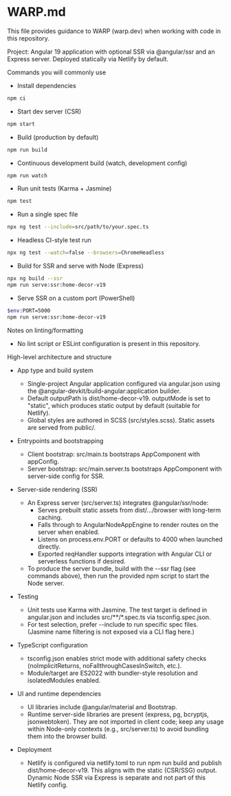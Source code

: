 # WARP.md

This file provides guidance to WARP (warp.dev) when working with code in this repository.

Project: Angular 19 application with optional SSR via @angular/ssr and an Express server. Deployed statically via Netlify by default.

Commands you will commonly use

- Install dependencies

```bash path=null start=null
npm ci
```

- Start dev server (CSR)

```bash path=null start=null
npm start
```

- Build (production by default)

```bash path=null start=null
npm run build
```

- Continuous development build (watch, development config)

```bash path=null start=null
npm run watch
```

- Run unit tests (Karma + Jasmine)

```bash path=null start=null
npm test
```

- Run a single spec file

```bash path=null start=null
npx ng test --include=src/path/to/your.spec.ts
```

- Headless CI-style test run

```bash path=null start=null
npx ng test --watch=false --browsers=ChromeHeadless
```

- Build for SSR and serve with Node (Express)

```bash path=null start=null
npx ng build --ssr
npm run serve:ssr:home-decor-v19
```

- Serve SSR on a custom port (PowerShell)

```bash path=null start=null
$env:PORT=5000
npm run serve:ssr:home-decor-v19
```

Notes on linting/formatting

- No lint script or ESLint configuration is present in this repository.

High-level architecture and structure

- App type and build system
  - Single-project Angular application configured via angular.json using the @angular-devkit/build-angular:application builder.
  - Default outputPath is dist/home-decor-v19. outputMode is set to "static", which produces static output by default (suitable for Netlify).
  - Global styles are authored in SCSS (src/styles.scss). Static assets are served from public/.

- Entrypoints and bootstrapping
  - Client bootstrap: src/main.ts bootstraps AppComponent with appConfig.
  - Server bootstrap: src/main.server.ts bootstraps AppComponent with server-side config for SSR.

- Server-side rendering (SSR)
  - An Express server (src/server.ts) integrates @angular/ssr/node:
    - Serves prebuilt static assets from dist/.../browser with long-term caching.
    - Falls through to AngularNodeAppEngine to render routes on the server when enabled.
    - Listens on process.env.PORT or defaults to 4000 when launched directly.
    - Exported reqHandler supports integration with Angular CLI or serverless functions if desired.
  - To produce the server bundle, build with the --ssr flag (see commands above), then run the provided npm script to start the Node server.

- Testing
  - Unit tests use Karma with Jasmine. The test target is defined in angular.json and includes src/**/*.spec.ts via tsconfig.spec.json.
  - For test selection, prefer --include to run specific spec files. (Jasmine name filtering is not exposed via a CLI flag here.)

- TypeScript configuration
  - tsconfig.json enables strict mode with additional safety checks (noImplicitReturns, noFallthroughCasesInSwitch, etc.).
  - Module/target are ES2022 with bundler-style resolution and isolatedModules enabled.

- UI and runtime dependencies
  - UI libraries include @angular/material and Bootstrap.
  - Runtime server-side libraries are present (express, pg, bcryptjs, jsonwebtoken). They are not imported in client code; keep any usage within Node-only contexts (e.g., src/server.ts) to avoid bundling them into the browser build.

- Deployment
  - Netlify is configured via netlify.toml to run npm run build and publish dist/home-decor-v19. This aligns with the static (CSR/SSG) output. Dynamic Node SSR via Express is separate and not part of this Netlify config.
